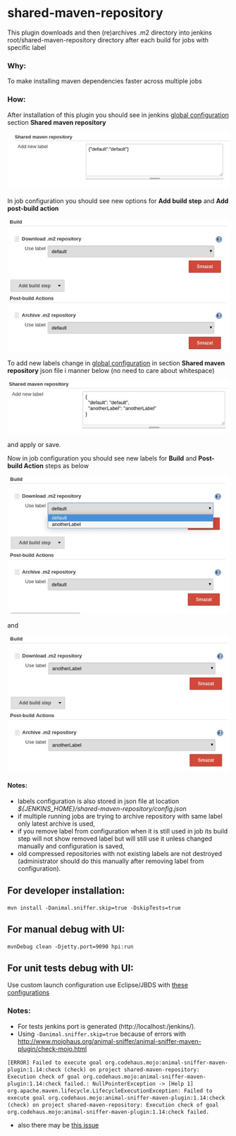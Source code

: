 # shared-maven-repository

This plugin downloads and then (re)archives .m2 directory into jenkins root/shared-maven-repository directory after each build for jobs with specific label

### Why: 

To make installing maven dependencies faster across multiple jobs

### How:

After installation of this plugin you should see in jenkins [global configuration](http://localhost:9090/jenkins/configure) section **Shared maven repository**

![Global jenkins configuration - default](./images/smr-gc-default.jpg)

In job configuration you should see new options for **Add build step** and **Add post-build action** 

![Job configuration - default](./images/smr-pc-default.jpg)

To add new labels change in [global configuration](http://localhost:9090/jenkins/configure) in section **Shared maven repository** json file i manner below (no need to care about whitespace)

![Global jenkins configuration - another](./images/smr-gc-another.jpg)

and apply or save.

Now in job configuration you should see new labels for **Build** and **Post-build Action** steps as below

![Job configuration - another](./images/smr-pc-another-d.jpg)

and 

![Job configuration - another](./images/smr-pc-another-da.jpg)
  
#### Notes:

- labels configuration is also stored in json file at location *${JENKINS_HOME}/shared-maven-repository/config.json*
- if multiple running jobs are trying to archive repository with same label only latest archive is used,
- if you remove label from configuration when it is still used in job its build step will not show removed label but will still use it unless changed manually and configuration is saved,
- old compressed repositories with not existing labels are not destroyed (administrator should do this manually after removing label from configuration).

## For developer installation:

```
mvn install -Danimal.sniffer.skip=true -DskipTests=true 
```

## For manual debug with UI:

```
mvnDebug clean -Djetty.port=9090 hpi:run
```

## For unit tests debug with UI:

Use custom launch configuration use Eclipse/JBDS with [these configurations](launchers/tests)

### Notes:
- For tests jenkins port is generated (http://localhost:<port>/jenkins/).
- Using ```-Danimal.sniffer.skip=true``` because of errors with http://www.mojohaus.org/animal-sniffer/animal-sniffer-maven-plugin/check-mojo.html

```
[ERROR] Failed to execute goal org.codehaus.mojo:animal-sniffer-maven-plugin:1.14:check (check) on project shared-maven-repository: Execution check of goal org.codehaus.mojo:animal-sniffer-maven-plugin:1.14:check failed.: NullPointerException -> [Help 1]
org.apache.maven.lifecycle.LifecycleExecutionException: Failed to execute goal org.codehaus.mojo:animal-sniffer-maven-plugin:1.14:check (check) on project shared-maven-repository: Execution check of goal org.codehaus.mojo:animal-sniffer-maven-plugin:1.14:check failed.
```
- also there may be [this issue](https://issues.jenkins-ci.org/browse/JENKINS-30099)